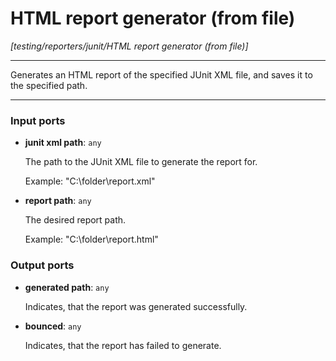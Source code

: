 # HTML report generator (from file)

_[testing/reporters/junit/HTML report generator (from file)]_

---

Generates an HTML report of the specified JUnit XML file, and saves it to the specified path.  

---

### Input ports

* __junit xml path__: ` any `

    The path to the JUnit XML file to generate the report for.
    
    Example:
    "C:\\folder\\report.xml"


* __report path__: ` any `

    The desired report path.
    
    Example:
    "C:\\folder\\report.html"

### Output ports

* __generated path__: ` any `

    Indicates, that the report was generated successfully.


* __bounced__: ` any `

    Indicates, that the report has failed to generate.

